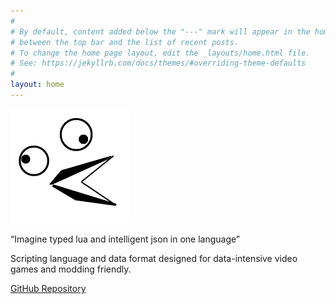 ```yaml
---
#
# By default, content added below the "---" mark will appear in the home page
# between the top bar and the list of recent posts.
# To change the home page layout, edit the _layouts/home.html file.
# See: https://jekyllrb.com/docs/themes/#overriding-theme-defaults
#
layout: home
---
```


![logo](/logo.png)

“Imagine typed lua and intelligent json in one language”

Scripting language and data format designed for data-intensive video games and modding friendly.

[GitHub Repository](https://github.com/alprog/kuku)